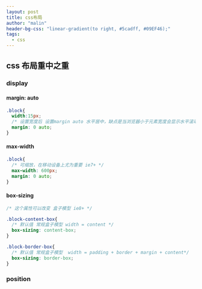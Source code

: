 ```yaml
---
layout: post
title: css布局
author: "malin"
header-bg-css: "linear-gradient(to right, #5cadff, #09EF46);"
tags:
  - css
---
```


## css 布局重中之重

### display
#### margin: auto

```css
.block{
  width:15px;
  /* 设置宽度后 设置margin auto 水平居中，缺点是当浏览器小于元素宽度会显示水平滚动条 */
  margin: 0 auto;
}
```

#### max-width

```css
.block{
  /* 可缩放，在移动设备上尤为重要 ie7+ */
  max-width: 600px;
  margin: 0 auto;
}
```

#### box-sizing

```css
/* 这个属性可以改变 盒子模型 ie8+ */

.block-content-box{
  /* 默认值 常规盒子模型 width = content */
  box-sizing: content-box;
}

.block-border-box{
  /* 默认值 常规盒子模型  width = padding + border + margin + content*/
  box-sizing: border-box;
}
```

### position
